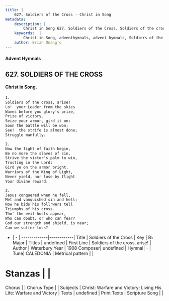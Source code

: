 ```yaml
---
title: |
    627. Soldiers of the Cross - Christ in Song
metadata:
    description: |
        Christ in Song 627. Soldiers of the Cross. Soldiers of the cross, arise! Lo!  your Leader from the skies Waves before you glory's prize, Prize of victory. Seize your armor, gird it on: Soon the battle will be won; See!  the strife is almost done; Struggle manfully.
    keywords:  |
        Christ in Song, adventhymnals, advent hymnals, Soldiers of the Cross, Soldiers of the cross, arise!. 
    author: Brian Onang'o
---
```


#### Advent Hymnals
## 627. SOLDIERS OF THE CROSS
####  Christ in Song,

```txt
1.
Soldiers of the cross, arise!
Lo!  your Leader from the skies
Waves before you glory's prize,
Prize of victory.
Seize your armor, gird it on:
Soon the battle will be won;
See!  the strife is almost done;
Struggle manfully.

2.
Now the fight of faith begin,
Be no more the slaves of sin,
Strive the victor's palm to win,
Trusting in the Lord:
Gird ye on the armor bright,
Warriors of the King of Light,
Never yield, nor lose by flight
Your divine reward.

3.
Jesus conquered when he fell,
Met and vanquished sin and hell;
Now he bids his foll'wers tell
Triumphs of his cross.
Tho' the evil hosts appear,
Who can doubt, or who can fear?
God our strength and shield, is near;
Can we suffer loss?


```

- |   -  |
-------------|------------|
Title | Soldiers of the Cross |
Key | B♭ Major |
Titles | undefined |
First Line | Soldiers of the cross, arise! |
Author | Waterbury
Year | 1908
Composer| undefined |
Hymnal|  - |
Tune| CALEDONIA |
Metrical pattern | |
# Stanzas |  |
Chorus |  |
Chorus Type |  |
Subjects | Christ: Warfare and Victory; Living His Life: Warfare and Victory |
Texts | undefined |
Print Texts | 
Scripture Song |  |
    
